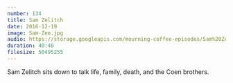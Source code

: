 ```yaml
---
number: 134
title: Sam Zelitch
date: 2016-12-19
image: Sam-Zee.jpg
audio: https://storage.googleapis.com/mourning-coffee-episodes/Sam%20Zee%20Release.mp3
duration: 40:46
filesize: 50495255
---
```


Sam Zelitch sits down to talk life, family, death, and the Coen brothers.
